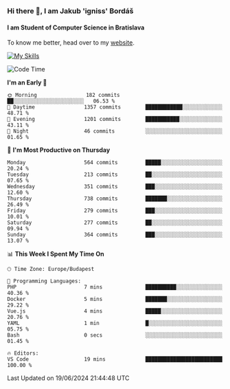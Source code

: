 ### Hi there 👋, I am Jakub 'igniss' Bordáš

#### I am Student of Computer Science in Bratislava
To know me better, head over to my [website](https://bordas.sk).

[![My Skills](https://skillicons.dev/icons?i=js,html,css,figma,svelte,java,kotlin,python,postgresql,typescript,nest,nodejs)](https://bordas.sk)


<!--START_SECTION:waka-->
![Code Time](http://img.shields.io/badge/Code%20Time-1%2C480%20hrs%2030%20mins-blue)

**I'm an Early 🐤** 

```text
🌞 Morning                182 commits         ██░░░░░░░░░░░░░░░░░░░░░░░   06.53 % 
🌆 Daytime                1357 commits        ████████████░░░░░░░░░░░░░   48.71 % 
🌃 Evening                1201 commits        ███████████░░░░░░░░░░░░░░   43.11 % 
🌙 Night                  46 commits          ░░░░░░░░░░░░░░░░░░░░░░░░░   01.65 % 
```
📅 **I'm Most Productive on Thursday** 

```text
Monday                   564 commits         █████░░░░░░░░░░░░░░░░░░░░   20.24 % 
Tuesday                  213 commits         ██░░░░░░░░░░░░░░░░░░░░░░░   07.65 % 
Wednesday                351 commits         ███░░░░░░░░░░░░░░░░░░░░░░   12.60 % 
Thursday                 738 commits         ███████░░░░░░░░░░░░░░░░░░   26.49 % 
Friday                   279 commits         ███░░░░░░░░░░░░░░░░░░░░░░   10.01 % 
Saturday                 277 commits         ██░░░░░░░░░░░░░░░░░░░░░░░   09.94 % 
Sunday                   364 commits         ███░░░░░░░░░░░░░░░░░░░░░░   13.07 % 
```


📊 **This Week I Spent My Time On** 

```text
🕑︎ Time Zone: Europe/Budapest

💬 Programming Languages: 
PHP                      7 mins              ██████████░░░░░░░░░░░░░░░   40.36 % 
Docker                   5 mins              ███████░░░░░░░░░░░░░░░░░░   29.22 % 
Vue.js                   4 mins              █████░░░░░░░░░░░░░░░░░░░░   20.76 % 
YAML                     1 min               █░░░░░░░░░░░░░░░░░░░░░░░░   05.75 % 
Bash                     0 secs              ░░░░░░░░░░░░░░░░░░░░░░░░░   01.45 % 

🔥 Editors: 
VS Code                  19 mins             █████████████████████████   100.00 % 
```


 Last Updated on 19/06/2024 21:44:48 UTC
<!--END_SECTION:waka-->
